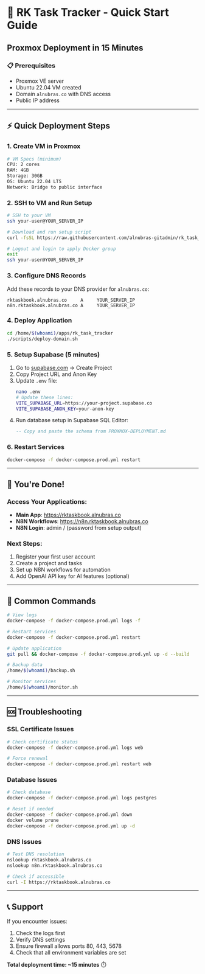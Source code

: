 # 🚀 RK Task Tracker - Quick Start Guide

## Proxmox Deployment in 15 Minutes

### 📋 Prerequisites
- Proxmox VE server
- Ubuntu 22.04 VM created
- Domain `alnubras.co` with DNS access
- Public IP address

---

## ⚡ Quick Deployment Steps

### 1. **Create VM in Proxmox**
```bash
# VM Specs (minimum)
CPU: 2 cores
RAM: 4GB  
Storage: 30GB
OS: Ubuntu 22.04 LTS
Network: Bridge to public interface
```

### 2. **SSH to VM and Run Setup**
```bash
# SSH to your VM
ssh your-user@YOUR_SERVER_IP

# Download and run setup script
curl -fsSL https://raw.githubusercontent.com/alnubras-gitadmin/rk_task_tracker/main/scripts/proxmox-setup.sh | bash

# Logout and login to apply Docker group
exit
ssh your-user@YOUR_SERVER_IP
```

### 3. **Configure DNS Records**
Add these records to your DNS provider for `alnubras.co`:
```dns
rktaskbook.alnubras.co     A     YOUR_SERVER_IP
n8n.rktaskbook.alnubras.co A     YOUR_SERVER_IP
```

### 4. **Deploy Application**
```bash
cd /home/$(whoami)/apps/rk_task_tracker
./scripts/deploy-domain.sh
```

### 5. **Setup Supabase** (5 minutes)
1. Go to [supabase.com](https://supabase.com) → Create Project
2. Copy Project URL and Anon Key
3. Update `.env` file:
   ```bash
   nano .env
   # Update these lines:
   VITE_SUPABASE_URL=https://your-project.supabase.co
   VITE_SUPABASE_ANON_KEY=your-anon-key
   ```
4. Run database setup in Supabase SQL Editor:
   ```sql
   -- Copy and paste the schema from PROXMOX-DEPLOYMENT.md
   ```

### 6. **Restart Services**
```bash
docker-compose -f docker-compose.prod.yml restart
```

---

## 🎉 You're Done!

### Access Your Applications:
- **Main App**: https://rktaskbook.alnubras.co
- **N8N Workflows**: https://n8n.rktaskbook.alnubras.co
- **N8N Login**: admin / (password from setup output)

### Next Steps:
1. Register your first user account
2. Create a project and tasks
3. Set up N8N workflows for automation
4. Add OpenAI API key for AI features (optional)

---

## 🔧 Common Commands

```bash
# View logs
docker-compose -f docker-compose.prod.yml logs -f

# Restart services
docker-compose -f docker-compose.prod.yml restart

# Update application
git pull && docker-compose -f docker-compose.prod.yml up -d --build

# Backup data
/home/$(whoami)/backup.sh

# Monitor services
/home/$(whoami)/monitor.sh
```

---

## 🆘 Troubleshooting

### SSL Certificate Issues
```bash
# Check certificate status
docker-compose -f docker-compose.prod.yml logs web

# Force renewal
docker-compose -f docker-compose.prod.yml restart web
```

### Database Issues
```bash
# Check database
docker-compose -f docker-compose.prod.yml logs postgres

# Reset if needed
docker-compose -f docker-compose.prod.yml down
docker volume prune
docker-compose -f docker-compose.prod.yml up -d
```

### DNS Issues
```bash
# Test DNS resolution
nslookup rktaskbook.alnubras.co
nslookup n8n.rktaskbook.alnubras.co

# Check if accessible
curl -I https://rktaskbook.alnubras.co
```

---

## 📞 Support

If you encounter issues:
1. Check the logs first
2. Verify DNS settings
3. Ensure firewall allows ports 80, 443, 5678
4. Check that all environment variables are set

**Total deployment time: ~15 minutes** ⏱️
